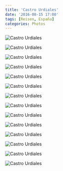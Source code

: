 ```yaml
---
title: 'Castro Urdiales'
date: '2016-08-15 17:00'
tags: [Reisen, España]
categories: Photos
---
```


<div class='preview'><img src='{{urls.media}}/CastroUrdialesOK.jpg' alt='Castro Urdiales'></div>

<a id='00982ba19012a1cc66eb87b649cfb996-800'></a>![Castro Urdiales]({{urls.media}}/00982ba19012a1cc66eb87b649cfb996-800.jpg '')

<a id='71fba2bcdc0d247d1d6d88b5bfd7ac28-800'></a>![Castro Urdiales]({{urls.media}}/71fba2bcdc0d247d1d6d88b5bfd7ac28-800.jpg '')

<a id='05e46e164aaecc48c44a72ccaa839878-800'></a>![Castro Urdiales]({{urls.media}}/05e46e164aaecc48c44a72ccaa839878-800.jpg '')

<a id='7213c55e731fcd5e30583b98fa4dec91-800'></a>![Castro Urdiales]({{urls.media}}/7213c55e731fcd5e30583b98fa4dec91-800.jpg '')

<a id='a196dab908768d8df1b631c64137883e-800'></a>![Castro Urdiales]({{urls.media}}/a196dab908768d8df1b631c64137883e-800.jpg '')

<a id='123cb6a36082edd0f778b0791f950e91-800'></a>![Castro Urdiales]({{urls.media}}/123cb6a36082edd0f778b0791f950e91-800.jpg '')

<a id='d76ede0826d5dbcfd71e2d05b2de3608-800'></a>![Castro Urdiales]({{urls.media}}/d76ede0826d5dbcfd71e2d05b2de3608-800.jpg '')

<a id='282f2ac17fff5c45e2fb11b4748805b4-800'></a>![Castro Urdiales]({{urls.media}}/282f2ac17fff5c45e2fb11b4748805b4-800.jpg '')

<a id='f52716d651f389078fd8584308cfe3d8-800'></a>![Castro Urdiales]({{urls.media}}/f52716d651f389078fd8584308cfe3d8-800.jpg '')

<a id='7d14eec5c93a71103d90dc3291e8045b-800'></a>![Castro Urdiales]({{urls.media}}/7d14eec5c93a71103d90dc3291e8045b-800.jpg '')

<a id='0522c1081166f742dc3118f776a01ce3-800'></a>![Castro Urdiales]({{urls.media}}/0522c1081166f742dc3118f776a01ce3-800.jpg '')

<a id='4a29d99cfa2c5ebf6e7c2528dd9fde23-800'></a>![Castro Urdiales]({{urls.media}}/4a29d99cfa2c5ebf6e7c2528dd9fde23-800.jpg '')

<a id='607893ec69f6a9b476b43e9ffb72bdce-800'></a>![Castro Urdiales]({{urls.media}}/607893ec69f6a9b476b43e9ffb72bdce-800.jpg '')
